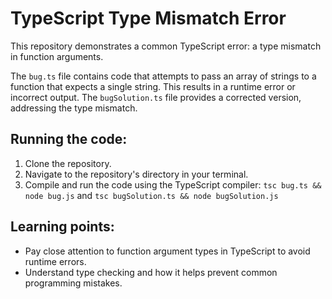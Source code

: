 # TypeScript Type Mismatch Error

This repository demonstrates a common TypeScript error: a type mismatch in function arguments.

The `bug.ts` file contains code that attempts to pass an array of strings to a function that expects a single string. This results in a runtime error or incorrect output. The `bugSolution.ts` file provides a corrected version, addressing the type mismatch.

## Running the code:

1. Clone the repository.
2. Navigate to the repository's directory in your terminal.
3. Compile and run the code using the TypeScript compiler: `tsc bug.ts && node bug.js` and `tsc bugSolution.ts && node bugSolution.js`

## Learning points:

- Pay close attention to function argument types in TypeScript to avoid runtime errors.
- Understand type checking and how it helps prevent common programming mistakes.